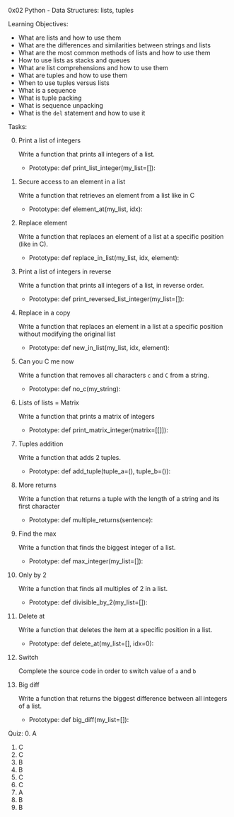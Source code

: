 0x02 Python - Data Structures: lists, tuples

Learning Objectives:

* What are lists and how to use them
* What are the differences and similarities between strings and lists
* What are the most common methods of lists and how to use them
* How to use lists as stacks and queues
* What are list comprehensions and how to use them
* What are tuples and how to use them
* When to use tuples versus lists
* What is a sequence
* What is tuple packing
* What is sequence unpacking
* What is the `del` statement and how to use it


Tasks:

0. Print a list of integers

    Write a function that prints all integers of a list.
    * Prototype: def print_list_integer(my_list=[]):

1. Secure access to an element in a list

    Write a function that retrieves an element from a list like in C
    * Prototype: def element_at(my_list, idx):

2. Replace element

    Write a function that replaces an element of a list at a specific position (like in C).
    * Prototype: def replace_in_list(my_list, idx, element):

3. Print a list of integers in reverse

    Write a function that prints all integers of a list, in reverse order.
    * Prototype: def print_reversed_list_integer(my_list=[]):

4. Replace in a copy

    Write a function that replaces an element in a list at a specific position
    without modifying the original list
    * Prototype: def new_in_list(my_list, idx, element):

5. Can you C me now

    Write a function that removes all characters `c` and `C` from a string.
    * Prototype: def no_c(my_string):

6. Lists of lists = Matrix

    Write a function that prints a matrix of integers
    * Prototype: def print_matrix_integer(matrix=[[]]):

7. Tuples addition

    Write a function that adds 2 tuples.
    * Prototype: def add_tuple(tuple_a=(), tuple_b=()):

8. More returns

    Write a function that returns a tuple with the length of a string and 
    its first character
    * Prototype: def multiple_returns(sentence):

9. Find the max

    Write a function that finds the biggest integer of a list.
    * Prototype: def max_integer(my_list=[]):

10. Only by 2

    Write a function that finds all multiples of 2 in a list.
    * Prototype: def divisible_by_2(my_list=[]):

11. Delete at

    Write a function that deletes the item at a specific position in a list.
    * Prototype: def delete_at(my_list=[], idx=0):

12. Switch

    Complete the source code in order to switch value of `a` and `b`

13. Big diff

    Write a function that returns the biggest difference between all integers
    of a list.
    * Prototype: def big_diff(my_list=[]):



Quiz:
0. A
1. C
2. C
3. B
4. B
5. C
6. C
7. A
8. B
9. B
